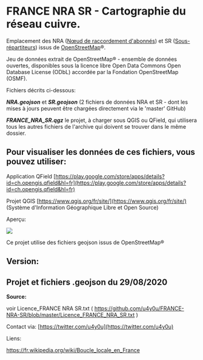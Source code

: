 # FRANCE NRA SR - Cartographie du réseau cuivre.

Emplacement des NRA ([Nœud de raccordement d'abonnés](https://fr.wikipedia.org/wiki/Boucle_locale_en_France#N%C5%93uds_de_raccordement_d'abonn%C3%A9s)) et SR ([Sous-répartiteurs](https://fr.wikipedia.org/wiki/Boucle_locale_en_France#Sous-r%C3%A9partiteurs)) issus de [OpenStreetMap](https://fr.wikipedia.org/wiki/OpenStreetMap)®.

Jeu de données extrait de OpenStreetMap® - ensemble de données ouvertes, disponibles sous la licence libre Open Data Commons Open Database License (ODbL) accordée par la Fondation OpenStreetMap (OSMF).

Fichiers décrits ci-dessous:

_**NRA.geojson**_ et _**SR.geojson**_ (2 fichiers de données NRA et SR - dont les mises à jours peuvent être chargées directement via le 'master' GitHub)

_**FRANCE\_NRA\_SR.qgz**_ le projet, à charger sous QGIS ou QField, qui utilisera tous les autres fichiers de l'archive qui doivent se trouver dans le même dossier.

## **Pour visualiser les données de ces fichiers, vous pouvez utiliser:**

Application QField [https://play.google.com/store/apps/details?id=ch.opengis.qfield&hl=fr](https://play.google.com/store/apps/details?id=ch.opengis.qfield&hl=fr)

Projet QGIS [https://www.qgis.org/fr/site/](https://www.qgis.org/fr/site/) (Système d'Information Géographique Libre et Open Source)

Aperçu:

![](https://user-images.githubusercontent.com/54479065/91633357-f841cb00-e9e7-11ea-8b5b-db61ed889aa5.png)

Ce projet utilise des fichiers geojson issus de OpenStreetMap®

## Version:

## Projet et fichiers .geojson du 29/08/2020

**Source:**

voir Licence\_FRANCE NRA SR.txt ( https://github.com/u4y0u/FRANCE-NRA-SR/blob/master/Licence_FRANCE_NRA_SR.txt )

Contact via: [https://twitter.com/u4y0u](https://twitter.com/u4y0u)

Liens:

https://fr.wikipedia.org/wiki/Boucle_locale_en_France
